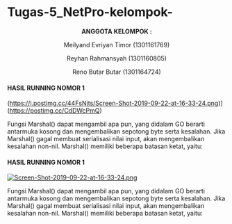 # Tugas-5_NetPro-kelompok-

<p align="center"
  <a><strong>  ANGGOTA KELOMPOK :  </strong></a> 
</p>
<p align="center">
  <a>  Meilyand Evriyan Timor (1301161769)  </a> 
</p> 

<p align="center">
  <a>  Reyhan Rahmansyah (1301160805)  </a> 
</p>

<p align="center">
  <a>  Reno Butar Butar  (1301164724)  </a> 
</p> 

#### HASIL RUNNING NOMOR 1 ####

(https://i.postimg.cc/44FsNjts/Screen-Shot-2019-09-22-at-16-33-24.png)](https://postimg.cc/CdDWcPmQ)

Fungsi Marshal() dapat mengambil apa pun, yang didalam GO berarti antarmuka kosong dan mengembalikan sepotong byte serta  kesalahan. Jika Marshal() gagal membuat serialisasi nilai input, akan mengembalikan kesalahan non-nil. Marshal() memiliki beberapa batasan ketat, yaitu:

#### HASIL RUNNING NOMOR 1 ####

[![Screen-Shot-2019-09-22-at-16-33-24.png](https://i.postimg.cc/44FsNjts/Screen-Shot-2019-09-22-at-16-33-24.png)](https://postimg.cc/CdDWcPmQ)

Fungsi Marshal() dapat mengambil apa pun, yang didalam GO berarti antarmuka kosong dan mengembalikan sepotong byte serta  kesalahan. Jika Marshal() gagal membuat serialisasi nilai input, akan mengembalikan kesalahan non-nil. Marshal() memiliki beberapa batasan ketat, yaitu:
